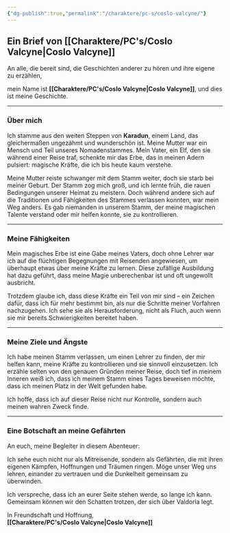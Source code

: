 ```yaml
---
{"dg-publish":true,"permalink":"/charaktere/pc-s/coslo-valcyne/"}
---
```


## Ein Brief von [[Charaktere/PC's/Coslo Valcyne\|Coslo Valcyne]]


An alle, die bereit sind, die Geschichten anderer zu hören und ihre eigene zu erzählen,

mein Name ist **[[Charaktere/PC's/Coslo Valcyne\|Coslo Valcyne]]**, und dies ist meine Geschichte.

---

### Über mich

Ich stamme aus den weiten Steppen von **Karadun**, einem Land, das gleichermaßen ungezähmt und wunderschön ist. Meine Mutter war ein Mensch und Teil unseres Nomadenstammes. Mein Vater, ein Elf, den sie während einer Reise traf, schenkte mir das Erbe, das in meinen Adern pulsiert: magische Kräfte, die ich bis heute kaum verstehe.

Meine Mutter reiste schwanger mit dem Stamm weiter, doch sie starb bei meiner Geburt. Der Stamm zog mich groß, und ich lernte früh, die rauen Bedingungen unserer Heimat zu meistern. Doch während andere sich auf die Traditionen und Fähigkeiten des Stammes verlassen konnten, war mein Weg anders. Es gab niemanden in unserem Stamm, der meine magischen Talente verstand oder mir helfen konnte, sie zu kontrollieren.

---

### Meine Fähigkeiten

Mein magisches Erbe ist eine Gabe meines Vaters, doch ohne Lehrer war ich auf die flüchtigen Begegnungen mit Reisenden angewiesen, um überhaupt etwas über meine Kräfte zu lernen. Diese zufällige Ausbildung hat dazu geführt, dass meine Magie unberechenbar ist und oft ungewollt ausbricht.

Trotzdem glaube ich, dass diese Kräfte ein Teil von mir sind – ein Zeichen dafür, dass ich für mehr bestimmt bin, als nur die Schritte meiner Vorfahren nachzugehen. Ich sehe sie als Herausforderung, nicht als Fluch, auch wenn sie mir bereits Schwierigkeiten bereitet haben.

---

### Meine Ziele und Ängste

Ich habe meinen Stamm verlassen, um einen Lehrer zu finden, der mir helfen kann, meine Kräfte zu kontrollieren und sie sinnvoll einzusetzen. Ich erzähle selten von den genauen Gründen meiner Reise, doch tief in meinem Inneren weiß ich, dass ich meinem Stamm eines Tages beweisen möchte, dass ich meinen Platz in der Welt gefunden habe.

Ich hoffe, dass ich auf dieser Reise nicht nur Kontrolle, sondern auch meinen wahren Zweck finde.

---

### Eine Botschaft an meine Gefährten

An euch, meine Begleiter in diesem Abenteuer:

Ich sehe euch nicht nur als Mitreisende, sondern als Gefährten, die mit ihren eigenen Kämpfen, Hoffnungen und Träumen ringen. Möge unser Weg uns lehren, einander zu vertrauen und die Dunkelheit gemeinsam zu überwinden.

Ich verspreche, dass ich an eurer Seite stehen werde, so lange ich kann. Gemeinsam können wir den Schatten trotzen, der sich über Valdoria legt.

In Freundschaft und Hoffnung,  
**[[Charaktere/PC's/Coslo Valcyne\|Coslo Valcyne]]**